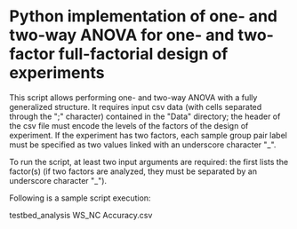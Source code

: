 # Python implementation of one- and two-way ANOVA for one- and two-factor full-factorial design of experiments

This script allows performing one- and two-way ANOVA with a fully generalized structure. It requires input csv data (with cells separated through the ";" character) contained in the "Data" directory; the header of the csv file must encode the levels of the factors of the design of experiment. If the experiment has two factors, each sample group pair label must be specified as two values linked with an underscore character "_".


To run the script, at least two input arguments are required: the first lists the factor(s) (if two factors are analyzed, they must be separated by an underscore character "_").

Following is a sample script execution:

testbed_analysis WS_NC Accuracy.csv
